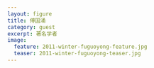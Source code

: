 ```yaml
---
layout: figure
title: 傅国涌
category: guest
excerpt: 著名学者
image:
  feature: 2011-winter-fuguoyong-feature.jpg
  teaser: 2011-winter-fuguoyong-teaser.jpg
---
```



